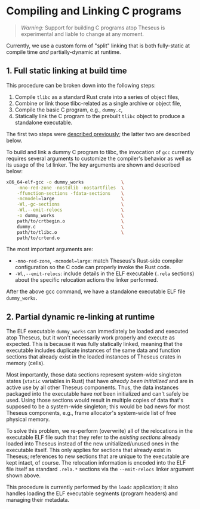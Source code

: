 # Compiling and Linking C programs

> *Warning:* Support for building C programs atop Theseus is experimental and liable to change at any moment.

Currently, we use a custom form of "split" linking that is both fully-static at compile time *and* partially-dynamic at runtime.

## 1. Full static linking at build time
This procedure can be broken down into the following steps:

1. Compile `tlibc` as a standard Rust crate into a series of object files, 
2. Combine or link those tlibc-related as a single archive or object file,
3. Compile the basic C program, e.g., `dummy.c`,
4. Statically link the C program to the prebuilt `tlibc` object to produce a standalone executable.

The first two steps were [described previously](tlibc.md); the latter two are described below.

To build and link a dummy C program to tlibc, the invocation of `gcc` currently requires several arguments to customize the compiler's behavior as well as its usage of the `ld` linker. The key arguments are shown and described below:
```sh
x86_64-elf-gcc -o dummy_works              \
    -mno-red-zone -nostdlib -nostartfiles  \
    -ffunction-sections -fdata-sections    \
    -mcmodel=large                         \
    -Wl,-gc-sections                       \
    -Wl,--emit-relocs                      \
    -o dummy_works                         \
    path/to/crtbegin.o                     \
    dummy.c                                \
    path/to/tlibc.o                        \
    path/to/crtend.o
```

The most important arguments are:
* `-mno-red-zone`, `-mcmodel=large`:  match Theseus's Rust-side compiler configuration so the C code can properly invoke the Rust code.
* `-Wl,--emit-relocs`: include details in the ELF executable (`.rela` sections) about the specific relocation actions the linker performed.

After the above gcc command, we have a standalone executable ELF file `dummy_works`.


## 2. Partial dynamic re-linking at runtime
The ELF executable `dummy_works` can immediately be loaded and executed atop Theseus, but it won't necessarily work properly and execute as expected. 
This is because it was fully statically linked, meaning that the executable includes duplicate instances of the same data and function sections that already exist in the loaded instances of Theseus crates in memory (cells).

Most importantly, those data sections represent system-wide singleton states (`static` variables in Rust) that have *already been initialized* and are in active use by all other Theseus components. 
Thus, the data instances packaged into the executable have *not* been initialized and can't safely be used. 
Using those sections would result in multiple copies of data that's supposed to be a system-wide singleton; this would be bad news for most Theseus components, e.g., frame allocator's system-wide list of free physical memory. 

To solve this problem, we re-perform (overwrite) all of the relocations in the executable ELF file such that they refer to the *existing sections* already loaded into Theseus instead of the new unitialized/unused ones in the executable itself. 
This only applies for sections that already exist in Theseus; references to new sections that are unique to the executable are kept intact, of course.
The relocation information is encoded into the ELF file itself as standard `.rela.*` sections via the `--emit-relocs` linker argument shown above.

This procedure is currently performed by the `loadc` application; it also handles loading the ELF executable segments (program headers) and managing their metadata. 
